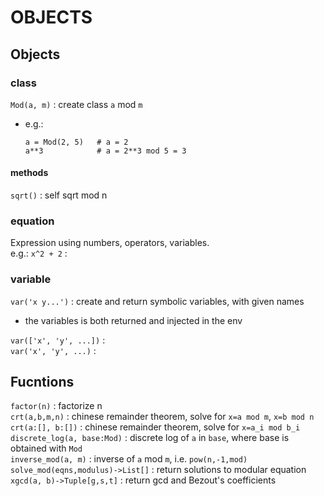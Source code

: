 # OBJECTS

## Objects

### class
`Mod(a, m)` : create class `a` mod `m`  
*	e.g.: 
	```
	a = Mod(2, 5)	# a = 2
	a**3			# a = 2**3 mod 5 = 3 
	```  

#### methods

`sqrt()` : self sqrt mod n  

### equation
Expression using numbers, operators, variables.  
e.g.: `x^2 + 2` :  

### variable
`var('x y...')` : create and return symbolic variables, with given names  
*	the variables is both returned and injected in the env

`var(['x', 'y', ...])` :  
`var('x', 'y', ...)` :  

## Fucntions

`factor(n)` : factorize n  
`crt(a,b,m,n)` : chinese remainder theorem, solve for `x=a mod m`, `x=b mod n`    
`crt(a:[], b:[])` : chinese remainder theorem, solve for `x=a_i mod b_i`  
`discrete_log(a, base:Mod)` : discrete log of `a` in `base`, where base is obtained with `Mod`  
`inverse_mod(a, m)` : inverse of `a` mod `m`, i.e. `pow(n,-1,mod)`  
`solve_mod(eqns,modulus)->List[]` : return solutions to modular equation  
`xgcd(a, b)->Tuple[g,s,t]` : return gcd and Bezout's coefficients  
